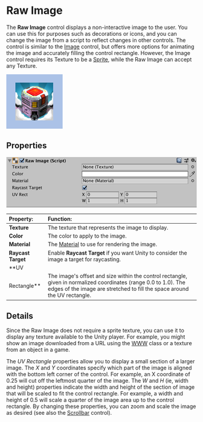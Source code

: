 # Raw Image

The **Raw Image** control displays a non-interactive image to the user. You can use this for purposes such as
decorations or icons, and you can change the image from a script to reflect changes in other controls. The control is
similar to the [Image](script-Image.md) control, but offers more options for animating the image and accurately filling
the control rectangle. However, the Image control requires its Texture to be a [Sprite](class-TextureImporter.md), while
the Raw Image can accept any Texture.

![A Raw Image control](images/RawImageCtrlExample.png)

## Properties

![](images/UI_RawImageInspector184.png)

|**Property:** |**Function:** |
|:---|:---|
|**Texture** |The texture that represents the image to display.|
|**Color** |The color to apply to the image. |
|**Material** | The [Material](class-Material.md) to use for rendering the image. |
|**Raycast Target** | Enable **Raycast Target** if you want Unity to consider the image a target for raycasting. |
|**UV
Rectangle** |The image's offset and size within the control rectangle, given in normalized coordinates (range 0.0 to 1.0). The edges of the image are stretched to fill the space around the UV rectangle. |

## Details

Since the Raw Image does not require a sprite texture, you can use it to display any texture available to the Unity
player. For example, you might show an image downloaded from a URL using
the [WWW](https://docs.unity3d.com/ScriptReference/WWW.html.md) class or a texture from an object in a game.

The _UV Rectangle_ properties allow you to display a small section of a larger image. The _X_ and _Y_ coordinates
specify which part of the image is aligned with the bottom left corner of the control. For example, an X coordinate of
0.25 will cut off the leftmost quarter of the image. The _W_ and _H_ (ie, width and height) properties indicate the
width and height of the section of image that will be scaled to fit the control rectangle. For example, a width and
height of 0.5 will scale a quarter of the image area up to the control rectangle. By changing these properties, you can
zoom and scale the image as desired (see also the [Scrollbar](script-Scrollbar.md) control).
